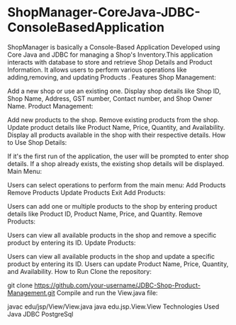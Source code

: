 # ShopManager-CoreJava-JDBC-ConsoleBasedApplication
ShopManager is basically a Console-Based Application Developed using Core Java and JDBC for managing a Shop's Inventory.This application interacts with database to store and retrieve Shop Details and Product Information. It allows users to perform various operations like adding,removing, and updating Products .
Features
Shop Management:

Add a new shop or use an existing one.
Display shop details like Shop ID, Shop Name, Address, GST number, Contact number, and Shop Owner Name.
Product Management:

Add new products to the shop.
Remove existing products from the shop.
Update product details like Product Name, Price, Quantity, and Availability.
Display all products available in the shop with their respective details.
How to Use
Shop Details:

If it's the first run of the application, the user will be prompted to enter shop details.
If a shop already exists, the existing shop details will be displayed.
Main Menu:

Users can select operations to perform from the main menu:
Add Products
Remove Products
Update Products
Exit
Add Products:

Users can add one or multiple products to the shop by entering product details like Product ID, Product Name, Price, and Quantity.
Remove Products:

Users can view all available products in the shop and remove a specific product by entering its ID.
Update Products:

Users can view all available products in the shop and update a specific product by entering its ID.
Users can update Product Name, Price, Quantity, and Availability.
How to Run
Clone the repository:

git clone https://github.com/your-username/JDBC-Shop-Product-Management.git
Compile and run the View.java file:

javac edu/jsp/View/View.java
java edu.jsp.View.View
Technologies Used
Java
JDBC
PostgreSql
